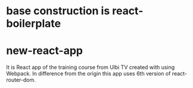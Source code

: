 # base construction is react-boilerplate
# new-react-app
It is React app of the training course from Ulbi TV created with using Webpack. In difference from the origin this app uses 6th version of react-router-dom. 
